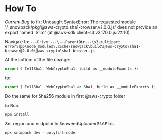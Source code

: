 # How To

*Current Bug*
to fix:
Uncaught SyntaxError: The requested module '/_snowpack/pkg/@aws-crypto.sha1-browser.v2.0.0.js' does not provide an export named 'Sha1' (at @aws-sdk.client-s3.v3.170.0.js:22:10)

Navigate to:
`---Drive:---\---ParentDir---\s3-multipart-error\app\node_modules\.cache\snowpack\build\@aws-crypto\sha1-browser@2.0.0\@aws-crypto\sha1-browser.js`

At the bottom of the file change:

~~~~ js
export { Ie11Sha1, WebCryptoSha1, build as __moduleExports };
~~~~

to:

~~~~js
export { Ie11Sha1, WebCryptoSha1 as Sha1, build as __moduleExports };
~~~~

Do the same for Sha256 module in first @aws-crypto folder

to Run:

~~~~powershell
npm install
~~~~

Set region and endpoint in SeaweedUploaderS3API.ts

~~~~powershell
npx snowpack dev --polyfill-node
~~~~
